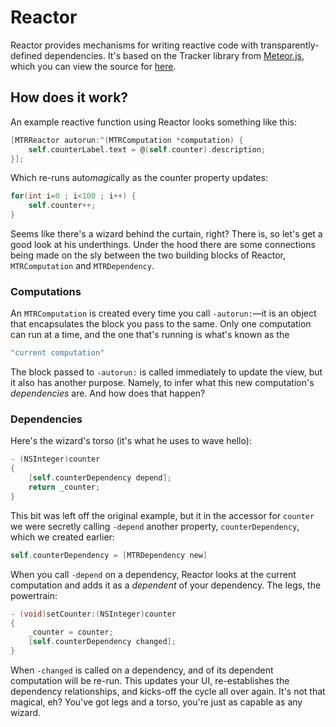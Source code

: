 # Reactor
Reactor provides mechanisms for writing reactive code with transparently-defined dependencies. It's based on the Tracker
library from [Meteor.js](https://www.meteor.com/), which you can view the source for [here](https://github.com/meteor/meteor/blob/devel/packages/tracker/tracker.js).

## How does it work?
An example reactive function using Reactor looks something like this:
```Objective-C
[MTRReactor autorun:^(MTRComputation *computation) {
    self.counterLabel.text = @(self.counter).description;
}];
```

Which re-runs auto*magic*ally as the counter property updates:
```Objective-C
for(int i=0 ; i<100 ; i++) {
    self.counter++;
}
```

Seems like there's a wizard behind the curtain, right? There is, so let's get a good look at his underthings. Under the hood 
there are some connections being made on the sly between the two building blocks of Reactor, `MTRComputation` and `MTRDependency`.

### Computations
An `MTRComputation` is created every time you call `-autorun:`&mdash;it is an object that encapsulates the block you pass to
the same. Only one computation can run at a time, and the one that's running is what's known as the
```Haskell
"current computation"
```
The block passed to `-autorun:` is called immediately to update the view, but it also has another purpose. Namely, to infer what 
this new computation's *dependencies* are. And how does that happen?

### Dependencies
Here's the wizard's torso (it's what he uses to wave hello):
```Objective-C
- (NSInteger)counter
{
    [self.counterDependency depend];
    return _counter;
}
```

This bit was left off the original example, but it in the accessor for `counter` we were secretly calling `-depend` another 
property, `counterDependency`, which we created earlier:
```Objective-C
self.counterDependency = [MTRDependency new]
```
When you call `-depend` on a dependency, Reactor looks at the current computation and adds it as a *dependent* of your 
dependency. The legs, the powertrain:
```Objective-C
- (void)setCounter:(NSInteger)counter
{
    _counter = counter;
    [self.counterDependency changed];
}
```
When `-changed` is called on a dependency, and of its dependent computation will be re-run. This updates your UI, re-establishes
the dependency relationships, and kicks-off the cycle all over again. It's not that magical, eh? You've got legs and a torso,
you're just as capable as any wizard.







